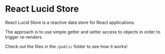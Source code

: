 # React Lucid Store

React Lucid Store is a reactive data store for React applications.

The approach is to use simple getter and setter access to objects in order to trigger re-renders.

Check out the files in the `/public` folder to see how it works!
